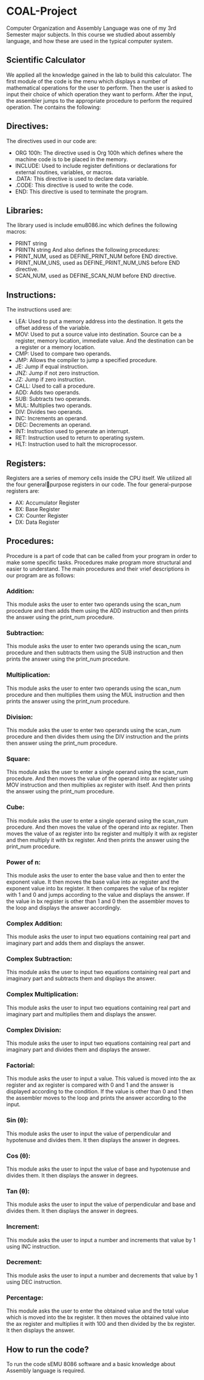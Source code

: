 # COAL-Project
Computer Organization and Assembly Language was one of my 3rd Semester major subjects. In this course we studied about assembly language, and how these are used in the typical computer system.

## Scientific Calculator

We applied all the knowledge gained in the lab to build this calculator. The first module of the code is the menu which displays a number of mathematical operations for the user to perform. Then the user is asked to input their choice of which operation they want to perform. After the input, the assembler jumps to the appropriate procedure to perform the required operation. The contains the following:

## Directives:

The directives used in our code are:
- ORG 100h: The directive used is Org 100h which defines where the machine code is to 
be placed in the memory.
- INCLUDE: Used to include register definitions or declarations for external routines, 
variables, or macros.
- .DATA: This directive is used to declare data variable.
- .CODE: This directive is used to write the code.
- END: This directive is used to terminate the program.

## Libraries:

The library used is include emu8086.inc which defines the following macros:
- PRINT string
- PRINTN string
And also defines the following procedures:
- PRINT_NUM, used as DEFINE_PRINT_NUM before END directive.
- PRINT_NUM_UNS, used as DEFINE_PRINT_NUM_UNS before END directive.
- SCAN_NUM, used as DEFINE_SCAN_NUM before END directive.

## Instructions:
The instructions used are:
- LEA: Used to put a memory address into the destination. It gets the offset address of the 
variable.
- MOV: Used to put a source value into destination. Source can be a register, memory 
location, immediate value. And the destination can be a register or a memory location.
- CMP: Used to compare two operands. 
- JMP: Allows the compiler to jump a specified procedure.
- JE: Jump if equal instruction.
- JNZ: Jump if not zero instruction.
- JZ: Jump if zero instruction.
- CALL: Used to call a procedure.
- ADD: Adds two operands.
- SUB: Subtracts two operands.
- MUL: Multiplies two operands.
- DIV: Divides two operands.
- INC: Increments an operand.
- DEC: Decrements an operand.
- INT: Instruction used to generate an interrupt.
- RET: Instruction used to return to operating system.
- HLT: Instruction used to halt the microprocessor.

## Registers:
Registers are a series of memory cells inside the CPU itself. We utilized all the four generalpurpose registers in our code. The four general-purpose registers are:
- AX: Accumulator Register
- BX: Base Register
- CX: Counter Register
- DX: Data Register

## Procedures:
Procedure is a part of code that can be called from your program in order to make some specific tasks. Procedures make program more structural and easier to understand. The main procedures and their vrief descriptions in our program are as follows:

### Addition: 

This module asks the user to enter two operands using the scan_num procedure and then adds them using the ADD instruction and then prints the answer using the print_num procedure.

### Subtraction: 

This module asks the user to enter two operands using the scan_num procedure and then subtracts them using the SUB instruction and then prints the answer using the print_num procedure.

### Multiplication: 

This module asks the user to enter two operands using the scan_num procedure and then multiplies them using the MUL instruction and then prints the answer using the print_num procedure.

### Division: 

This module asks the user to enter two operands using the scan_num procedure and then divides them using the DIV instruction and the prints then answer using the print_num procedure.

### Square: 

This module asks the user to enter a single operand using the scan_num procedure. And then moves the value of the operand into ax register using MOV instruction and then multiplies ax register with itself. And then prints the answer using the print_num procedure.

### Cube: 

This module asks the user to enter a single operand using the scan_num procedure. And then moves the value of the operand into ax register. Then moves the value of ax register into bx register and multiply it with ax register and then multiply it with bx register. And then prints the answer using the print_num procedure.

### Power of n: 

This module asks the user to enter the base value and then to enter the exponent value. It then moves the base value into ax register and the exponent value into bx register. It then compares the value of bx register with 1 and 0 and jumps according to the value and displays the answer. If the value in bx register is other than 1 and 0 then the assembler moves to the loop and displays the answer accordingly.

### Complex Addition: 

This module asks the user to input two equations containing real part and imaginary part and adds them and displays the answer.

### Complex Subtraction: 

This module asks the user to input two equations containing real part and imaginary part and subtracts them and displays the answer.

### Complex Multiplication: 

This module asks the user to input two equations containing real part and imaginary part and multiplies them and displays the answer.

### Complex Division: 

This module asks the user to input two equations containing real part and imaginary part and divides them and displays the answer.

### Factorial: 

This module asks the user to input a value. This valued is moved into the ax register and ax register is compared with 0 and 1 and the answer is displayed according to the condition. If the value is other than 0 and 1 then the assembler moves to the loop and prints the answer according to the input.

### Sin (θ): 

This module asks the user to input the value of perpendicular and hypotenuse and divides them. It then displays the answer in degrees.

### Cos (θ): 

This module asks the user to input the value of base and hypotenuse and divides them. It then displays the answer in degrees.

### Tan (θ): 

This module asks the user to input the value of perpendicular and base and divides them. It then displays the answer in degrees.

### Increment: 

This module asks the user to input a number and increments that value by 1 using INC instruction.

### Decrement: 

This module asks the user to input a number and decrements that value by 1 using DEC instruction.


### Percentage: 
This module asks the user to enter the obtained value and the total value which is moved into the bx register. It then moves the obtained value into the ax register and multiplies it with 100 and then divided by the bx register. It then displays the answer.


## How to run the code?
To run the code sEMU 8086 software and a basic knowledge about Assembly language is required.
